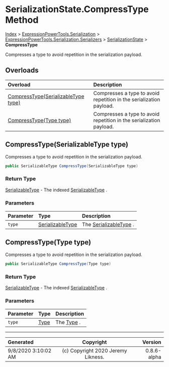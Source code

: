 ﻿# SerializationState.CompressType Method

[Index](../index.md) > [ExpressionPowerTools.Serialization](ExpressionPowerTools.Serialization.a.md) > [ExpressionPowerTools.Serialization.Serializers](ExpressionPowerTools.Serialization.Serializers.n.md) > [SerializationState](ExpressionPowerTools.Serialization.Serializers.SerializationState.cs.md) > **CompressType**

Compresses a type to avoid repetition in the serialization payload.

## Overloads

| Overload | Description |
| :-- | :-- |
| [CompressType(SerializableType type)](#compresstypeserializabletype-type) | Compresses a type to avoid repetition in the serialization payload. |
| [CompressType(Type type)](#compresstypetype-type) | Compresses a type to avoid repetition in the serialization payload. |
## CompressType(SerializableType type)

Compresses a type to avoid repetition in the serialization payload.

```csharp
public SerializableType CompressType(SerializableType type)
```

### Return Type

 [SerializableType](ExpressionPowerTools.Serialization.Serializers.SerializableType.cs.md)  - The indexed [SerializableType](ExpressionPowerTools.Serialization.Serializers.SerializableType.cs.md) .

### Parameters

| Parameter | Type | Description |
| :-- | :-- | :-- |
| `type` | [SerializableType](ExpressionPowerTools.Serialization.Serializers.SerializableType.cs.md) | The [SerializableType](ExpressionPowerTools.Serialization.Serializers.SerializableType.cs.md) . |


## CompressType(Type type)

Compresses a type to avoid repetition in the serialization payload.

```csharp
public SerializableType CompressType(Type type)
```

### Return Type

 [SerializableType](ExpressionPowerTools.Serialization.Serializers.SerializableType.cs.md)  - The indexed [SerializableType](ExpressionPowerTools.Serialization.Serializers.SerializableType.cs.md) .

### Parameters

| Parameter | Type | Description |
| :-- | :-- | :-- |
| `type` | [Type](https://docs.microsoft.com/dotnet/api/system.type) | The [Type](https://docs.microsoft.com/dotnet/api/system.type) . |



---

| Generated | Copyright | Version |
| :-- | :-: | --: |
| 9/8/2020 3:10:02 AM | (c) Copyright 2020 Jeremy Likness. | 0.8.6-alpha |
